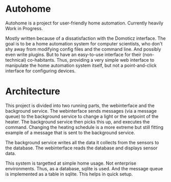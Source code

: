 # Autohome
Autohome is a project for user-friendly home automation. Currently heavily Work
in Progress.

Mostly written because of a dissatisfaction with the Domoticz interface. The
goal is to be a home automation system for computer scientists, who don't shy
away from modifying config files and the command line. And possibly even write
plugins. But to have an easy-to-use interface for their (non-technical)
co-habitants. Thus, providing a very simple web interface to manipulate the home
automation system itself, but not a point-and-click interface for configuring
devices.

# Architecture

This project is divided into two running parts, the webinterface and the
background service. The webinterface sends messages (via a message queue) to the
background service to change a light or the setpoint of the heater. The
background service then picks this up, and executes the command. Changing the
heating schedule is a more extreme but still fitting example of a message that
is sent to the background service.

The background service writes all the data it collects from the sensors to the
database. The webinterface reads the database and displays sensor data.

This system is targetted at simple home usage. Not enterprise environments.
Thus, as a database, sqlite is used. And the message queue is implemented as a
table in sqlite. This helps in quick setup.
